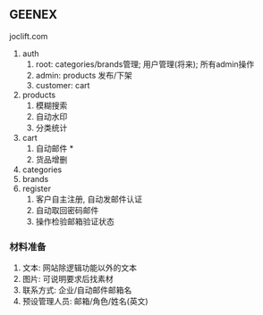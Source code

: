 ## GEENEX
joclift.com
1. auth
    1) root: categories/brands管理; 用户管理(将来); 所有admin操作
    2) admin: products 发布/下架
    3) customer: cart
2. products
    1) 模糊搜索
    2) 自动水印
    3) 分类统计
3. cart
    1) 自动邮件 *
    2) 货品增删
3. categories
4. brands
5. register
    1) 客户自主注册, 自动发邮件认证
    2) 自动取回密码邮件
    3) 操作检验邮箱验证状态

### 材料准备
1. 文本: 网站除逻辑功能以外的文本
2. 图片: 可说明要求后找素材
3. 联系方式: 企业/自动邮件邮箱名
4. 预设管理人员: 邮箱/角色/姓名(英文)

